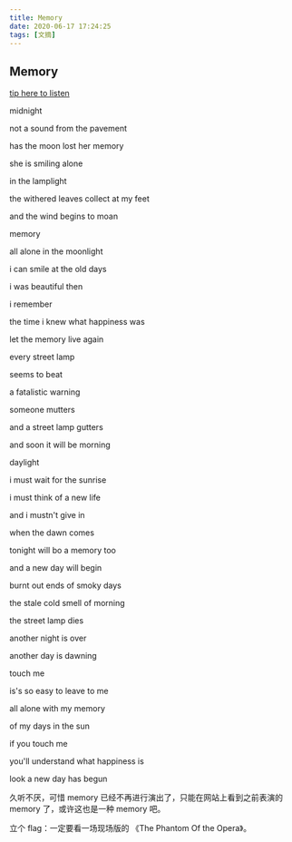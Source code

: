 ```yaml
---
title: Memory
date: 2020-06-17 17:24:25
tags: [文摘]                                                                                                                                                                
---
```

## Memory

[tip here to listen](https://mp3-joe.club/mp3dl/cats-the-musical-memory.html)

midnight

not a sound from the pavement

has the moon lost her memory

she is smiling alone

in the lamplight

the withered leaves collect at my feet

and the wind begins to moan

<!--more-->

memory

all alone in the moonlight

i can smile at the old days

i was beautiful then

i remember

the time i knew what happiness was

let the memory live again

every street lamp

seems to beat

a fatalistic warning

someone mutters

and a street lamp gutters

and soon it will be morning

daylight

i must wait for the sunrise

i must think of a new life

and i mustn't give in

when the dawn comes

tonight will bo a memory too

and a new day will begin

burnt out ends of smoky days

the stale cold smell of morning

the street lamp dies

another night is over

another day is dawning

touch me

is's so easy to leave to me

all alone with my memory

of my days in the sun

if you touch me

you'll understand what happiness is

look a new day has begun



久听不厌，可惜 memory 已经不再进行演出了，只能在网站上看到之前表演的 memory 了，或许这也是一种 memory 吧。

立个 flag：一定要看一场现场版的 《The Phantom Of the Opera》。
